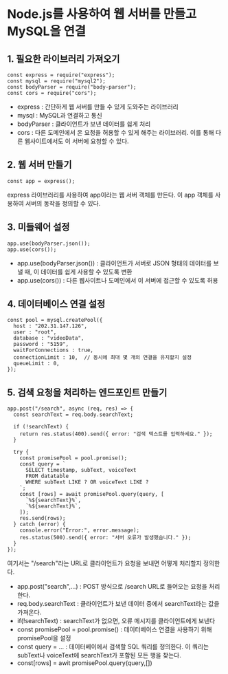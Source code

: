 # Node.js를 사용하여 웹 서버를 만들고 MySQL을 연결

## 1. 필요한 라이브러리 가져오기
```
const express = require("express");
const mysql = require("mysql2");
const bodyParser = require("body-parser");
const cors = require("cors");
```
- express : 간단하게 웹 서버를 만들 수 있게 도와주는 라이브러리
- mysql : MySQL과 연결하고 통신
- bodyParser : 클라이언트가 보낸 데이터를 쉽게 처리
- cors : 다른 도메인에서 온 요청을 허용할 수 있게 해주는 라이브러리. 이를 통해 다른 웹사이트에서도 이 서버에 요청할 수 있다.

## 2. 웹 서버 만들기
```
const app = express();
```
express 라이브러리를 사용하여 app이라는 웹 서버 객체를 만든다. 이 app 객체를 사용하여 서버의 동작을 정의할 수 있다.

## 3. 미들웨어 설정
```
app.use(bodyParser.json());
app.use(cors());
```
- app.use(bodyParser.json()) : 클라이언트가 서버로 JSON 형태의 데이터를 보낼 때, 이 데이터를 쉽게 사용할 수 있도록 변환
- app.use(cors()) : 다른 웹사이트나 도메인에서 이 서버에 접근할 수 있도록 허용

## 4. 데이터베이스 연결 설정
```
const pool = mysql.createPool({
  host : "202.31.147.126",
  user : "root",
  database : "videoData",
  password : "5159",
  waitForConnections : true,
  connectionLimit : 10,  // 동시에 최대 몇 개의 연결을 유지할지 설정
  queueLimit : 0, 
});
```

## 5. 검색 요청을 처리하는 엔드포인트 만들기
```
app.post("/search", async (req, res) => {
  const searchText = req.body.searchText;

  if (!searchText) {
    return res.status(400).send({ error: "검색 텍스트를 입력하세요." });
  }

  try {
    const promisePool = pool.promise();
    const query = `
      SELECT timestamp, subText, voiceText 
      FROM datatable 
      WHERE subText LIKE ? OR voiceText LIKE ?
    `;
    const [rows] = await promisePool.query(query, [
      `%${searchText}%`,
      `%${searchText}%`,
    ]);
    res.send(rows);
  } catch (error) {
    console.error("Error:", error.message);
    res.status(500).send({ error: "서버 오류가 발생했습니다." });
  }
});
```
여기서는 "/search"라는 URL로 클라이언트가 요청을 보내면 어떻게 처리할지 정의한다.
- app.post("search",...) : POST 방식으로 /search URL로 들어오는 요청을 처리한다.
- req.body.searchText : 클라이언트가 보낸 데이터 중에서 searchText라는 값을 가져온다.
- if(!searchText) : searchText가 없으면, 오류 메시지를 클라이언트에게 보낸다
- const promisePool = pool.promise() : 데이터베이스 연결을 사용하기 위해 promisePool을 설정
- const query = ... : 데이터베이에서 검색할 SQL 쿼리를 정의한다. 이 쿼리는 subText나 voiceText에 searchText가 포함된 모든 행을 찾는다.
- const[rows] = awit promisePool.query(query,[])






























